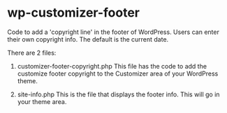 # wp-customizer-footer
Code to add a 'copyright line' in the footer of WordPress.
Users can enter their own copyright info.
The default is the current date.

There are 2 files: 

1) customizer-footer-copyright.php This file has the code to add the customize footer copyright to the Customizer area of your WordPress theme.

2) site-info.php This is the file that displays the footer info. This will go in your theme area.
